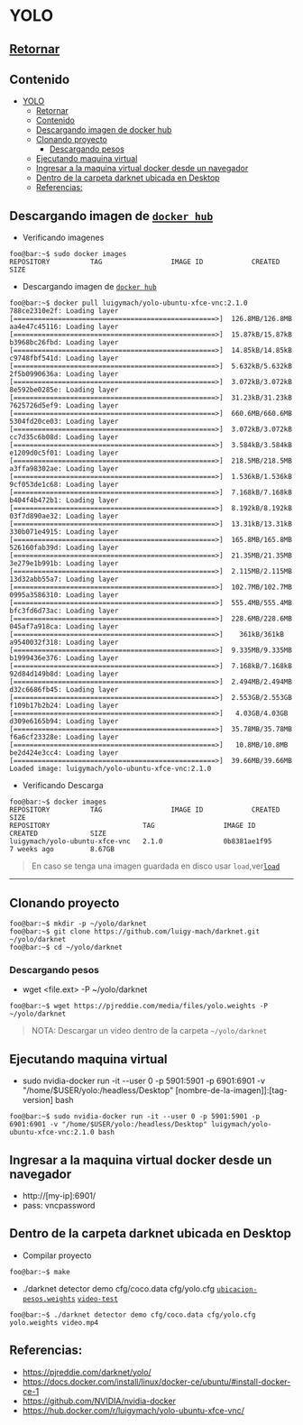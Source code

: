 
YOLO
====
[Retornar](./README.md)
------------------------




Contenido
----------

   * [YOLO](#yolo)
      * [<a href="./README.md">Retornar</a>](#retornar)
      * [Contenido](#contenido)
      * [Descargando imagen de <a href="https://hub.docker.com/r/luigymach/yolo-ubuntu-xfce-vnc/" rel="nofollow">docker hub</a>](#descargando-imagen-de-docker-hub)
      * [Clonando proyecto](#clonando-proyecto)
         * [Descargando pesos](#descargando-pesos)
      * [Ejecutando maquina virtual](#ejecutando-maquina-virtual)
      * [Ingresar a la maquina virtual docker desde un navegador](#ingresar-a-la-maquina-virtual-docker-desde-un-navegador)
      * [Dentro de la carpeta darknet ubicada en Desktop](#dentro-de-la-carpeta-darknet-ubicada-en-desktop)
      * [Referencias:](#referencias)





Descargando imagen de [`docker hub`](https://hub.docker.com/r/luigymach/yolo-ubuntu-xfce-vnc/)
------------------------------


- Verificando imagenes
```console
foo@bar:~$ sudo docker images
REPOSITORY          TAG                 IMAGE ID            CREATED             SIZE
```

- Descargando imagen de [`docker hub`](https://hub.docker.com/r/luigymach/yolo-ubuntu-xfce-vnc/)
```console
foo@bar:~$ docker pull luigymach/yolo-ubuntu-xfce-vnc:2.1.0
788ce2310e2f: Loading layer [==================================================>]  126.8MB/126.8MB
aa4e47c45116: Loading layer [==================================================>]  15.87kB/15.87kB
b3968bc26fbd: Loading layer [==================================================>]  14.85kB/14.85kB
c9748fbf541d: Loading layer [==================================================>]  5.632kB/5.632kB
2f5b0990636a: Loading layer [==================================================>]  3.072kB/3.072kB
8e592be0285e: Loading layer [==================================================>]  31.23kB/31.23kB
7625726d5ef9: Loading layer [==================================================>]  660.6MB/660.6MB
5304fd20ce03: Loading layer [==================================================>]  3.072kB/3.072kB
cc7d35c6b08d: Loading layer [==================================================>]  3.584kB/3.584kB
e1209d0c5f01: Loading layer [==================================================>]  218.5MB/218.5MB
a3ffa98302ae: Loading layer [==================================================>]  1.536kB/1.536kB
9cf053de1c68: Loading layer [==================================================>]  7.168kB/7.168kB
b404f4b472b1: Loading layer [==================================================>]  8.192kB/8.192kB
03f7d890ae32: Loading layer [==================================================>]  13.31kB/13.31kB
330b071e4915: Loading layer [==================================================>]  165.8MB/165.8MB
526160fab39d: Loading layer [==================================================>]  21.35MB/21.35MB
3e279e1b991b: Loading layer [==================================================>]  2.115MB/2.115MB
13d32abb55a7: Loading layer [==================================================>]  102.7MB/102.7MB
0995a3586310: Loading layer [==================================================>]  555.4MB/555.4MB
bfc3fd6d73ac: Loading layer [==================================================>]  228.6MB/228.6MB
045af7a918ca: Loading layer [==================================================>]    361kB/361kB
a9540032f318: Loading layer [==================================================>]  9.335MB/9.335MB
b1999436e376: Loading layer [==================================================>]  7.168kB/7.168kB
92d84d149b8d: Loading layer [==================================================>]  2.494MB/2.494MB
d32c6686fb45: Loading layer [==================================================>]  2.553GB/2.553GB
f109b17b2b24: Loading layer [==================================================>]   4.03GB/4.03GB
d309e6165b94: Loading layer [==================================================>]  35.78MB/35.78MB
f6a6cf23328e: Loading layer [==================================================>]   10.8MB/10.8MB
be2d424e3cc4: Loading layer [==================================================>]  39.66MB/39.66MB
Loaded image: luigymach/yolo-ubuntu-xfce-vnc:2.1.0

```
- Verificando Descarga

```console
foo@bar:~$ docker images
REPOSITORY          TAG                 IMAGE ID            CREATED             SIZE
REPOSITORY                       TAG                 IMAGE ID            CREATED             SIZE
luigymach/yolo-ubuntu-xfce-vnc   2.1.0               0b8381ae1f95        7 weeks ago         8.67GB
```

> En caso se tenga una imagen guardada en disco usar `load`,ver[`load`](./README.md/#cargar-imagen)
------------------------




Clonando proyecto
--------------------
```console
foo@bar:~$ mkdir -p ~/yolo/darknet
foo@bar:~$ git clone https://github.com/luigy-mach/darknet.git ~/yolo/darknet
foo@bar:~$ cd ~/yolo/darknet
```

### Descargando pesos
- wget <file.ext> -P ~/yolo/darknet
```console
foo@bar:~$ wget https://pjreddie.com/media/files/yolo.weights -P ~/yolo/darknet
```

> NOTA: Descargar un video dentro de la carpeta `~/yolo/darknet`


Ejecutando maquina virtual
------------------------------	
- sudo nvidia-docker run -it --user 0 -p 5901:5901 -p 6901:6901 -v "/home/$USER/yolo:/headless/Desktop" [nombre-de-la-imagen]]:[tag-version] bash
```console
foo@bar:~$ sudo nvidia-docker run -it --user 0 -p 5901:5901 -p 6901:6901 -v "/home/$USER/yolo:/headless/Desktop" luigymach/yolo-ubuntu-xfce-vnc:2.1.0 bash
```

Ingresar a la maquina virtual docker desde un navegador
-------------------------------------------------------
- http://[my-ip]:6901/
- pass: vncpassword


	
Dentro de la carpeta darknet ubicada en Desktop
-----------------------------------------------
- Compilar proyecto
```console
foo@bar:~$ make
```

- ./darknet detector demo cfg/coco.data cfg/yolo.cfg [`ubicacion-pesos.weights`]() [`video-test`]()


```console
foo@bar:~$ ./darknet detector demo cfg/coco.data cfg/yolo.cfg yolo.weights video.mp4
```
	


Referencias: 
-------------

- https://pjreddie.com/darknet/yolo/
- https://docs.docker.com/install/linux/docker-ce/ubuntu/#install-docker-ce-1	
- https://github.com/NVIDIA/nvidia-docker
- https://hub.docker.com/r/luigymach/yolo-ubuntu-xfce-vnc/

